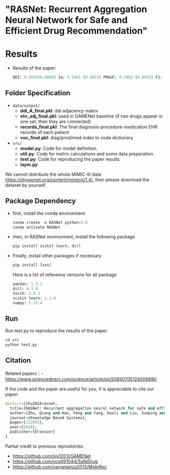 # "RASNet: Recurrent Aggregation Neural Network for Safe and Efficient Drug Recommendation"

# Results

* Results of the paper:

  ``` python
  DDI: 0.0599(0.0009) Ja: 0.5401 (0.0021) PRAUC: 0.7882 (0.0025) F1: 0.6931 (0.0019) 
  ```

## Folder Specification

* ```data/output/```
  * **ddi_A_final.pkl**: ddi adjacency matrix
  * **ehr_adj_final.pkl**: used in GAMENet baseline (if two drugs appear in one set, then they are connected)
  * **records_final.pkl**: The final diagnosis-procedure-medication EHR records of each patient
  * **voc_final.pkl**: diag/prod/med index to code dictionary
* ```src/```
  * **model.py**: Code for model definition.
  * **util.py**: Code for metric calculations and some data preparation.
  * **test.py**: Code for reproducing the paper results
  * **layer.py**

We cannot distribute the whole MIMIC-III data https://physionet.org/content/mimiciii/1.4/, then please download the dataset by yourself.
## Package Dependency

* first, install the conda environment

  ```python
  conda create -n RASNet python=3.8
  conda activate RASNet
  ```

* then, in RASNet environment, install the following package
  ```py
  pip install scikit-learn, dill
  ```
* Finally, install other packages if necessary
  ```py
  pip install [xxx]
  ```
  Here is a list of reference versions for all package
  ```py
  pandas: 1.5.2
  dill: 0.3.6
  torch: 2.0.1
  scikit-learn: 1.2.0
  numpy: 1.23.4
  ```

##  Run 

Run test.py to reproduce the results of the paper.

```python
cd src
python test.py
```
## Citation
Related papers：- https://www.sciencedirect.com/science/article/pii/S0950705124006890

If the code and the paper are useful for you, it is appreciable to cite our paper:
```python
@article{zhu2024rasnet,
  title={RASNet: Recurrent aggregation neural network for safe and efficient drug recommendation},
  author={Zhu, Qiang and Han, Feng and Yang, Huali and Liu, Junping and Hu, Xinrong and Wang, Bangchao},
  journal={Knowledge-Based Systems},
  pages={112055},
  year={2024},
  publisher={Elsevier}
}
```
Partial credit to previous reprostories:

- https://github.com/sjy1203/GAMENet
- https://github.com/ycq091044/SafeDrug
- https://github.com/yangnianzu0515/MoleRec
